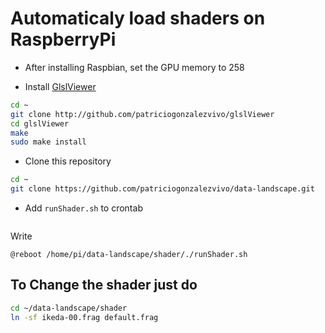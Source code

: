 

# Automaticaly load shaders on RaspberryPi

- After installing Raspbian, set the GPU memory to 258

- Install [GlslViewer](https://github.com/patriciogonzalezvivo/glslViewer.git) 

```bash
cd ~ 
git clone http://github.com/patriciogonzalezvivo/glslViewer
cd glslViewer
make
sudo make install
```

- Clone this repository

```bash
cd ~ 
git clone https://github.com/patriciogonzalezvivo/data-landscape.git
```

- Add ```runShader.sh``` to crontab

```bash

```

Write

```
@reboot /home/pi/data-landscape/shader/./runShader.sh
```

## To Change the shader just do

```bash
cd ~/data-landscape/shader
ln -sf ikeda-00.frag default.frag
```
